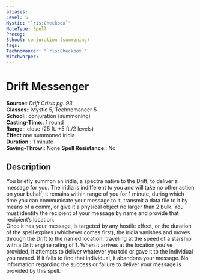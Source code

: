 ```yaml
---
aliases: 
Level: 5
Mystic: "`ris:Checkbox`"
NoteType: Spell
Precog: 
School: conjuration (summoning) 
tags: 
Technomancer: "`ris:Checkbox`"
Witchwarper: 
---
```


# Drift Messenger

**Source**:: _Drift Crisis pg. 93_  
**Classes**:: Mystic 5, Technomancer 5  
**School**:: conjuration (summoning)  
**Casting-Time**:: 1 round  
**Range**:: close (25 ft. +5 ft./2 levels)  
**Effect** one summoned iridia  
**Duration**:: 1 minute  
**Saving-Throw**:: None
**Spell Resistance**:: No

## Description

You briefly summon an iridia, a spectra native to the Drift, to deliver a message for you. The iridia is indifferent to you and will take no other action on your behalf; it remains within range of you for 1 minute, during which time you can communicate your message to it, transmit a data file to it by means of a comm, or give it a physical object no larger than 2 bulk. You must identify the recipient of your message by name and provide that recipient’s location.  
Once it has your message, is targeted by any hostile effect, or the duration of the spell expires (whichever comes first), the iridia vanishes and moves through the Drift to the named location, traveling at the speed of a starship with a Drift engine rating of 1. When it arrives at the location you’ve provided, it attempts to deliver whatever you told or gave it to the individual you named. If it fails to find that individual, it abandons your message. No information regarding the success or failure to deliver your message is provided by this spell.
